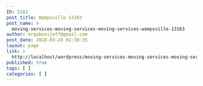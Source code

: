 ```yaml
---
ID: 5182
post_title: Wampsville 13163
post_name: >
  moving-services-moving-services-moving-services-wampsville-13163
author: mrgabonijeff@gmail.com
post_date: 2018-03-28 01:38:35
layout: page
link: >
  http://localhost/wordpress/moving-services-moving-services-moving-services-wampsville-13163/
published: true
tags: [ ]
categories: [ ]
---
```

